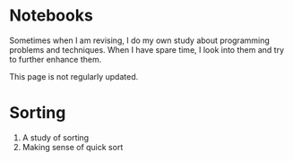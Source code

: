 # Notebooks
Sometimes when I am revising, I do my own study about programming problems and techniques.
When I have spare time, I look into them and try to further enhance them.

This page is not regularly updated.

# Sorting
1. A study of sorting
2. Making sense of quick sort
